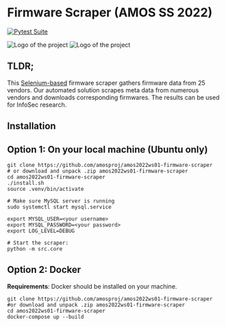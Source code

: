 # Firmware Scraper (AMOS SS 2022)
[![Pytest Suite](https://github.com/amosproj/amos2022ws01-firmware-scraper/actions/workflows/pytest.yml/badge.svg)](https://github.com/amosproj/amos2022ws01-firmware-scraper/actions/workflows/pytest.yml)


![Logo of the project](https://github.com/amosproj/amos2022ws01-firmware-scraper/blob/main/documentation/logos/team-logo-black-1000.png#gh-light-mode-only) 
![Logo of the project](https://github.com/amosproj/amos2022ws01-firmware-scraper/blob/main/documentation/logos/team-logo-white-1000.png#gh-dark-mode-only)

## TLDR;

This [Selenium-based](https://github.com/SeleniumHQ/selenium) firmware scraper gathers firmware data from 25 vendors. Our automated solution scrapes meta data from numerous vendors and downloads corresponding firmwares. The results can be used for InfoSec research.

## Installation
## Option 1: On your local machine (Ubuntu only)

```shell
git clone https://github.com/amosproj/amos2022ws01-firmware-scraper
# or download and unpack .zip amos2022ws01-firmware-scraper
cd amos2022ws01-firmware-scraper
./install.sh
source .venv/bin/activate

# Make sure MySQL server is running
sudo systemctl start mysql.service

export MYSQL_USER=<your username>
export MYSQL_PASSWORD=<your password>
export LOG_LEVEL=DEBUG

# Start the scraper:
python -m src.core
```

## Option 2: Docker 
**Requirements**: Docker should be installed on your machine.

```shell
git clone https://github.com/amosproj/amos2022ws01-firmware-scraper
#or download and unpack .zip amos2022ws01-firmware-scraper
cd amos2022ws01-firmware-scraper
docker-compose up --build
```

